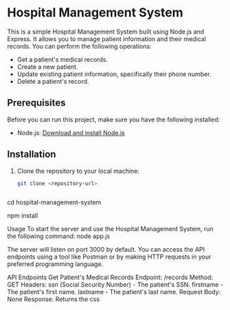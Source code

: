 # Hospital Management System

This is a simple Hospital Management System built using Node.js and Express. It allows you to manage patient information and their medical records. You can perform the following operations:

- Get a patient's medical records.
- Create a new patient.
- Update existing patient information, specifically their phone number.
- Delete a patient's record.

## Prerequisites

Before you can run this project, make sure you have the following installed:

- Node.js: [Download and install Node.js](https://nodejs.org/)

## Installation

1. Clone the repository to your local machine:

   ```bash
   git clone <repository-url>



cd hospital-management-system

npm install

Usage
To start the server and use the Hospital Management System, run the following command:
node app.js

The server will listen on port 3000 by default. You can access the API endpoints using a tool like Postman or by making HTTP requests in your preferred programming language.

API Endpoints
Get Patient's Medical Records
Endpoint: /records
Method: GET
Headers:
ssn (Social Security Number) - The patient's SSN.
firstname - The patient's first name.
lastname - The patient's last name.
Request Body: None
Response: Returns the css
